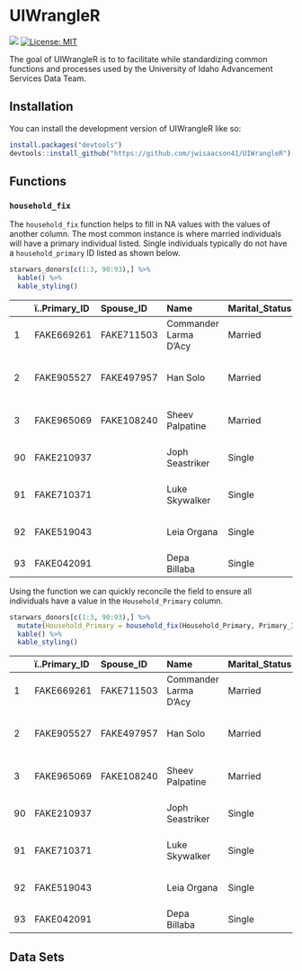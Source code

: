 
<!-- README.md is generated from README.Rmd. Please edit that file -->

# UIWrangleR

<!-- badges: start -->

[![](https://www.r-pkg.org/badges/version/badger?color=green)](https://cran.r-project.org/package=badger)
[![License:
MIT](https://img.shields.io/badge/license-MIT-blue.svg)](https://cran.r-project.org/web/licenses/MIT)

<!-- badges: end -->

The goal of UIWrangleR is to to facilitate while standardizing common
functions and processes used by the University of Idaho Advancement
Services Data Team.

## Installation

You can install the development version of UIWrangleR like so:

``` r
install.packages("devtools")
devtools::install_github("https://github.com/jwisaacson41/UIWrangleR")
```

## Functions

### `household_fix`

The `household_fix` function helps to fill in NA values with the values
of another column. The most common instance is where married individuals
will have a primary individual listed. Single individuals typically do
not have a `household_primary` ID listed as shown below.

``` r
starwars_donors[c(1:3, 90:93),] %>%
  kable() %>%
  kable_styling()
```

<table class="table" style="margin-left: auto; margin-right: auto;">
<thead>
<tr>
<th style="text-align:left;">
</th>
<th style="text-align:left;">
ï..Primary_ID
</th>
<th style="text-align:left;">
Spouse_ID
</th>
<th style="text-align:left;">
Name
</th>
<th style="text-align:left;">
Marital_Status
</th>
<th style="text-align:left;">
Address
</th>
<th style="text-align:right;">
Giving
</th>
<th style="text-align:left;">
Household_Primary
</th>
</tr>
</thead>
<tbody>
<tr>
<td style="text-align:left;">
1
</td>
<td style="text-align:left;">
FAKE669261
</td>
<td style="text-align:left;">
FAKE711503
</td>
<td style="text-align:left;">
Commander Larma D’Acy
</td>
<td style="text-align:left;">
Married
</td>
<td style="text-align:left;">
6250 Han Solo Street
</td>
<td style="text-align:right;">
2118.36
</td>
<td style="text-align:left;">
FAKE669261
</td>
</tr>
<tr>
<td style="text-align:left;">
2
</td>
<td style="text-align:left;">
FAKE905527
</td>
<td style="text-align:left;">
FAKE497957
</td>
<td style="text-align:left;">
Han Solo
</td>
<td style="text-align:left;">
Married
</td>
<td style="text-align:left;">
860 Clone Wars Court
</td>
<td style="text-align:right;">
3737.67
</td>
<td style="text-align:left;">
FAKE905527
</td>
</tr>
<tr>
<td style="text-align:left;">
3
</td>
<td style="text-align:left;">
FAKE965069
</td>
<td style="text-align:left;">
FAKE108240
</td>
<td style="text-align:left;">
Sheev Palpatine
</td>
<td style="text-align:left;">
Married
</td>
<td style="text-align:left;">
2328 Separatist Lane
</td>
<td style="text-align:right;">
3630.90
</td>
<td style="text-align:left;">
FAKE965069
</td>
</tr>
<tr>
<td style="text-align:left;">
90
</td>
<td style="text-align:left;">
FAKE210937
</td>
<td style="text-align:left;">
</td>
<td style="text-align:left;">
Joph Seastriker
</td>
<td style="text-align:left;">
Single
</td>
<td style="text-align:left;">
8051 Podracing Court
</td>
<td style="text-align:right;">
5120.75
</td>
<td style="text-align:left;">
</td>
</tr>
<tr>
<td style="text-align:left;">
91
</td>
<td style="text-align:left;">
FAKE710371
</td>
<td style="text-align:left;">
</td>
<td style="text-align:left;">
Luke Skywalker
</td>
<td style="text-align:left;">
Single
</td>
<td style="text-align:left;">
2304 Jar Jar Binks Boulevard
</td>
<td style="text-align:right;">
1217.97
</td>
<td style="text-align:left;">
</td>
</tr>
<tr>
<td style="text-align:left;">
92
</td>
<td style="text-align:left;">
FAKE519043
</td>
<td style="text-align:left;">
</td>
<td style="text-align:left;">
Leia Organa
</td>
<td style="text-align:left;">
Single
</td>
<td style="text-align:left;">
310 Knight Lane
</td>
<td style="text-align:right;">
5325.40
</td>
<td style="text-align:left;">
</td>
</tr>
<tr>
<td style="text-align:left;">
93
</td>
<td style="text-align:left;">
FAKE042091
</td>
<td style="text-align:left;">
</td>
<td style="text-align:left;">
Depa Billaba
</td>
<td style="text-align:left;">
Single
</td>
<td style="text-align:left;">
529 Hutt Court
</td>
<td style="text-align:right;">
2431.44
</td>
<td style="text-align:left;">
</td>
</tr>
</tbody>
</table>

Using the function we can quickly reconcile the field to ensure all
individuals have a value in the `Household_Primary` column.

``` r
starwars_donors[c(1:3, 90:93),] %>%
  mutate(Household_Primary = household_fix(Household_Primary, Primary_ID)) %>%
  kable() %>%
  kable_styling()
```

<table class="table" style="margin-left: auto; margin-right: auto;">
<thead>
<tr>
<th style="text-align:left;">
</th>
<th style="text-align:left;">
ï..Primary_ID
</th>
<th style="text-align:left;">
Spouse_ID
</th>
<th style="text-align:left;">
Name
</th>
<th style="text-align:left;">
Marital_Status
</th>
<th style="text-align:left;">
Address
</th>
<th style="text-align:right;">
Giving
</th>
<th style="text-align:left;">
Household_Primary
</th>
</tr>
</thead>
<tbody>
<tr>
<td style="text-align:left;">
1
</td>
<td style="text-align:left;">
FAKE669261
</td>
<td style="text-align:left;">
FAKE711503
</td>
<td style="text-align:left;">
Commander Larma D’Acy
</td>
<td style="text-align:left;">
Married
</td>
<td style="text-align:left;">
6250 Han Solo Street
</td>
<td style="text-align:right;">
2118.36
</td>
<td style="text-align:left;">
FAKE669261
</td>
</tr>
<tr>
<td style="text-align:left;">
2
</td>
<td style="text-align:left;">
FAKE905527
</td>
<td style="text-align:left;">
FAKE497957
</td>
<td style="text-align:left;">
Han Solo
</td>
<td style="text-align:left;">
Married
</td>
<td style="text-align:left;">
860 Clone Wars Court
</td>
<td style="text-align:right;">
3737.67
</td>
<td style="text-align:left;">
FAKE905527
</td>
</tr>
<tr>
<td style="text-align:left;">
3
</td>
<td style="text-align:left;">
FAKE965069
</td>
<td style="text-align:left;">
FAKE108240
</td>
<td style="text-align:left;">
Sheev Palpatine
</td>
<td style="text-align:left;">
Married
</td>
<td style="text-align:left;">
2328 Separatist Lane
</td>
<td style="text-align:right;">
3630.90
</td>
<td style="text-align:left;">
FAKE965069
</td>
</tr>
<tr>
<td style="text-align:left;">
90
</td>
<td style="text-align:left;">
FAKE210937
</td>
<td style="text-align:left;">
</td>
<td style="text-align:left;">
Joph Seastriker
</td>
<td style="text-align:left;">
Single
</td>
<td style="text-align:left;">
8051 Podracing Court
</td>
<td style="text-align:right;">
5120.75
</td>
<td style="text-align:left;">
</td>
</tr>
<tr>
<td style="text-align:left;">
91
</td>
<td style="text-align:left;">
FAKE710371
</td>
<td style="text-align:left;">
</td>
<td style="text-align:left;">
Luke Skywalker
</td>
<td style="text-align:left;">
Single
</td>
<td style="text-align:left;">
2304 Jar Jar Binks Boulevard
</td>
<td style="text-align:right;">
1217.97
</td>
<td style="text-align:left;">
</td>
</tr>
<tr>
<td style="text-align:left;">
92
</td>
<td style="text-align:left;">
FAKE519043
</td>
<td style="text-align:left;">
</td>
<td style="text-align:left;">
Leia Organa
</td>
<td style="text-align:left;">
Single
</td>
<td style="text-align:left;">
310 Knight Lane
</td>
<td style="text-align:right;">
5325.40
</td>
<td style="text-align:left;">
</td>
</tr>
<tr>
<td style="text-align:left;">
93
</td>
<td style="text-align:left;">
FAKE042091
</td>
<td style="text-align:left;">
</td>
<td style="text-align:left;">
Depa Billaba
</td>
<td style="text-align:left;">
Single
</td>
<td style="text-align:left;">
529 Hutt Court
</td>
<td style="text-align:right;">
2431.44
</td>
<td style="text-align:left;">
</td>
</tr>
</tbody>
</table>

## Data Sets
